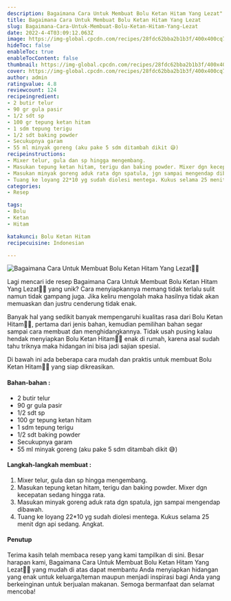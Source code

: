 ```yaml
---
description: Bagaimana Cara Untuk Membuat Bolu Ketan Hitam Yang Lezat"
title: Bagaimana Cara Untuk Membuat Bolu Ketan Hitam Yang Lezat
slug: Bagaimana-Cara-Untuk-Membuat-Bolu-Ketan-Hitam-Yang-Lezat
date: 2022-4-4T03:09:12.063Z
image: https://img-global.cpcdn.com/recipes/28fdc62bba2b1b3f/400x400cq70/photo.jpg
hideToc: false
enableToc: true
enableTocContent: false
thumbnail: https://img-global.cpcdn.com/recipes/28fdc62bba2b1b3f/400x400cq70/photo.jpg
cover: https://img-global.cpcdn.com/recipes/28fdc62bba2b1b3f/400x400cq70/photo.jpg
author: admin
ratingvalue: 4.8
reviewcount: 124
recipeingredient:
- 2 butir telur
- 90 gr gula pasir
- 1/2 sdt sp
- 100 gr tepung ketan hitam
- 1 sdm tepung terigu
- 1/2 sdt baking powder
- Secukupnya garam
- 55 ml minyak goreng (aku pake 5 sdm ditambah dikit 😅)
recipeinstructions:
- Mixer telur, gula dan sp hingga mengembang.
- Masukan tepung ketan hitam, terigu dan baking powder. Mixer dgn kecepatan sedang hingga rata.
- Masukan minyak goreng aduk rata dgn spatula, jgn sampai mengendap dibawah.
- Tuang ke loyang 22*10 yg sudah diolesi mentega. Kukus selama 25 menit dgn api sedang. Angkat.
categories:
- Resep

tags:
- Bolu
- Ketan
- Hitam

katakunci: Bolu Ketan Hitam
recipecuisine: Indonesian

---
```


![Bagaimana Cara Untuk Membuat Bolu Ketan Hitam Yang Lezat👩‍🍳](https://img-global.cpcdn.com/recipes/28fdc62bba2b1b3f/400x400cq70/photo.jpg)

Lagi mencari ide resep Bagaimana Cara Untuk Membuat Bolu Ketan Hitam Yang Lezat👩‍🍳 yang unik? Cara menyiapkannya memang tidak terlalu sulit namun tidak gampang juga. Jika keliru mengolah maka hasilnya tidak akan memuaskan dan justru cenderung tidak enak.

Banyak hal yang sedikit banyak mempengaruhi kualitas rasa dari Bolu Ketan Hitam👩‍🍳, pertama dari jenis bahan, kemudian pemilihan bahan segar sampai cara membuat dan menghidangkannya. Tidak usah pusing kalau hendak menyiapkan Bolu Ketan Hitam👩‍🍳 enak di rumah, karena asal sudah tahu triknya maka hidangan ini bisa jadi sajian spesial.

Di bawah ini ada beberapa cara mudah dan praktis untuk membuat Bolu Ketan Hitam👩‍🍳 yang siap dikreasikan.

<!--inarticleads1-->

#### Bahan-bahan :

- 2 butir telur
- 90 gr gula pasir
- 1/2 sdt sp
- 100 gr tepung ketan hitam
- 1 sdm tepung terigu
- 1/2 sdt baking powder
- Secukupnya garam
- 55 ml minyak goreng (aku pake 5 sdm ditambah dikit 😅)

<!--inarticleads2-->

#### Langkah-langkah membuat :

1. Mixer telur, gula dan sp hingga mengembang.
1. Masukan tepung ketan hitam, terigu dan baking powder. Mixer dgn kecepatan sedang hingga rata.
1. Masukan minyak goreng aduk rata dgn spatula, jgn sampai mengendap dibawah.
1. Tuang ke loyang 22*10 yg sudah diolesi mentega. Kukus selama 25 menit dgn api sedang. Angkat.

#### Penutup

Terima kasih telah membaca resep yang kami tampilkan di sini. Besar harapan kami, Bagaimana Cara Untuk Membuat Bolu Ketan Hitam Yang Lezat👩‍🍳 yang mudah di atas dapat membantu Anda menyiapkan hidangan yang enak untuk keluarga/teman maupun menjadi inspirasi bagi Anda yang berkeinginan untuk berjualan makanan. Semoga bermanfaat dan selamat mencoba!